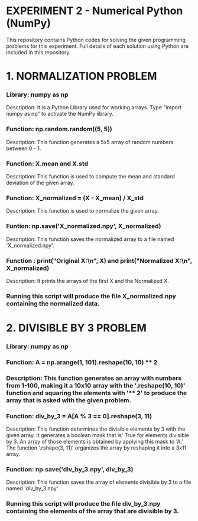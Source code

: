# EXPERIMENT 2 - Numerical Python (NumPy)
This repository contains Python codes for solving the given programming problems for this experiment. Full details of each solution using Python are included in this repository.

# 1. NORMALIZATION PROBLEM 
### Library: numpy as np 

Description: It is a Python Library used for working arrays. Type "import numpy as np" to activate the NumPy library. 

### Function: np.random.random((5, 5)) 

Description: This function generates a 5x5 array of random numbers between 0 - 1. 

### Function: X.mean and X.std 

Description: This function is used to compute the mean and standard deviation of the given array. 

### Function: X_normalized = (X - X_mean) / X_std 

Description: This function is used to normalize the given array. 

### Funtion: np.save('X_normalized.npy', X_normalized)

Description: This function saves the normalized array to a file named 'X_normalized.npy'. 

### Function : print("Original X:\n", X) and print("Normalized X:\n", X_normalized)

Description: It prints the arrays of the first X and the Normalized X. 

### Running this script will produce the file X_normalized.npy containing the normalized data.

# 2. DIVISIBLE BY 3 PROBLEM
### Library: numpy as np 

### Function: A = np.arange(1, 101).reshape(10, 10) ** 2

### Description: This function generates an array with numbers from 1-100, making it a 10x10 array with the '.reshape(10, 10)' function and squaring the elements with '** 2' to produce the array that is asked with the given problem. 

### Function: div_by_3 = A[A % 3 == 0].reshape(3, 11) 

Description: This function determines the divisible elements by 3 with the given array. It generates a boolean mask that is' True for elements divisible by 3. An array of those elements is obtained by applying this mask to 'A.' The function '.rshape(3, 11)' organizes the array by reshaping it into a 3x11 array. 

### Function: np.save('div_by_3.npy', div_by_3) 

Description: This function saves the array of elements divisible by 3 to a file named 'div_by_3.npy'.

### Running this script will produce the file div_by_3.npy containing the elements of the array that are divisible by 3.


